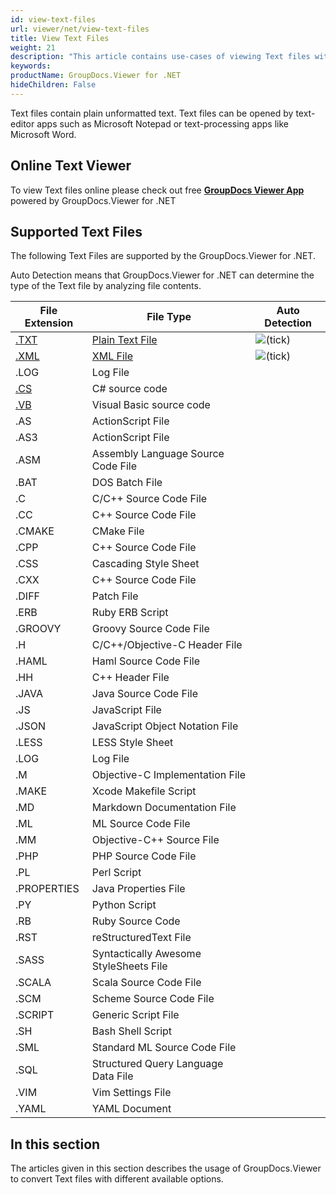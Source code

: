 ```yaml
---
id: view-text-files
url: viewer/net/view-text-files
title: View Text Files
weight: 21
description: "This article contains use-cases of viewing Text files with GroupDocs.Viewer within your .NET applications."
keywords: 
productName: GroupDocs.Viewer for .NET
hideChildren: False
---
```

Text files contain plain unformatted text. Text files can be opened by text-editor apps such as Microsoft Notepad or text-processing apps like Microsoft Word.

## Online Text Viewer

To view Text files online please check out free **[GroupDocs Viewer App](https://products.groupdocs.app/viewer/total)** powered by GroupDocs.Viewer for .NET

## Supported Text Files

The following Text Files are supported by the GroupDocs.Viewer for .NET. 

Auto Detection means that GroupDocs.Viewer for .NET can determine the type of the Text file by analyzing file contents.

| File Extension | File Type | Auto Detection |
| --- | --- | --- |
| [.TXT](https://wiki.fileformat.com/word-processing/txt/) | [Plain Text File](https://wiki.fileformat.com/word-processing/txt/) | ![(tick)](viewer/net/images/check.png) |
| [.XML](https://wiki.fileformat.com/web/xml/) | [XML File](https://wiki.fileformat.com/web/xml/) | ![(tick)](viewer/net/images/check.png) |
| .LOG | Log File |   |
| [.CS](https://wiki.fileformat.com/specification/programming/cs/) | C# source code |   |
| [.VB](https://wiki.fileformat.com/specification/programming/vb/) | Visual Basic source code |   |
| .AS | ActionScript File |   |
| .AS3 | ActionScript File |   |
| .ASM | Assembly Language Source Code File |   |
| .BAT | DOS Batch File |   |
| .C | C/C++ Source Code File |   |
| .CC | C++ Source Code File |   |
| .CMAKE | CMake File |   |
| .CPP | C++ Source Code File |   |
| .CSS | Cascading Style Sheet |   |
| .CXX | C++ Source Code File |   |
| .DIFF | Patch File |   |
| .ERB | Ruby ERB Script |   |
| .GROOVY | Groovy Source Code File |   |
| .H | C/C++/Objective-C Header File |   |
| .HAML | Haml Source Code File |   |
| .HH | C++ Header File |   |
| .JAVA | Java Source Code File |   |
| .JS | JavaScript File |   |
| .JSON | JavaScript Object Notation File |   |
| .LESS | LESS Style Sheet |   |
| .LOG | Log File |   |
| .M | Objective-C Implementation File |   |
| .MAKE | Xcode Makefile Script |   |
| .MD | Markdown Documentation File |   |
| .ML | ML Source Code File |   |
| .MM | Objective-C++ Source File |   |
| .PHP | PHP Source Code File |   |
| .PL | Perl Script |   |
| .PROPERTIES | Java Properties File |   |
| .PY | Python Script |   |
| .RB | Ruby Source Code |   |
| .RST | reStructuredText File |   |
| .SASS | Syntactically Awesome StyleSheets File |   |
| .SCALA | Scala Source Code File |   |
| .SCM | Scheme Source Code File |   |
| .SCRIPT | Generic Script File |   |
| .SH | Bash Shell Script |   |
| .SML | Standard ML Source Code File |   |
| .SQL | Structured Query Language Data File |   |
| .VIM | Vim Settings File |   |
| .YAML | YAML Document |   |

## In this section

The articles given in this section describes the usage of GroupDocs.Viewer to convert Text files with different available options.
